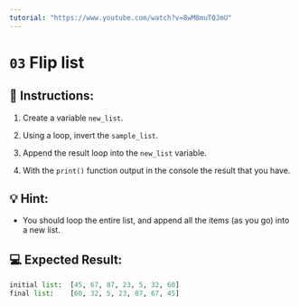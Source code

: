 ```yaml
---
tutorial: "https://www.youtube.com/watch?v=8wM8muTQJmU"
---
```


# `03` Flip list

## 📝 Instructions:

1. Create a variable `new_list`.

2. Using a loop, invert the `sample_list`.

3. Append the result loop into the `new_list` variable.

4. With the `print()` function output in the console the result that you have.

## 💡 Hint:

- You should loop the entire list, and append all the items (as you go) into a new list.

## 💻 Expected Result:

```py
initial list:  [45, 67, 87, 23, 5, 32, 60]
final list:    [60, 32, 5, 23, 87, 67, 45]
```

